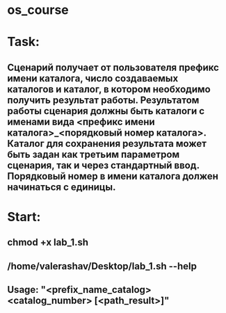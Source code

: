 # os_course
# Task:
## Сценарий получает от пользователя префикс имени каталога, число создаваемых каталогов и каталог, в котором необходимо получить результат работы. Результатом работы сценария должны быть каталоги с именами вида <префикс имени каталога>_<порядковый номер каталога>. Каталог для сохранения результата может быть задан как третьим параметром сценария, так и через стандартный ввод. Порядковый номер в имени каталога должен начинаться с единицы.
# Start:
## chmod +x lab_1.sh
## /home/valerashav/Desktop/lab_1.sh --help
## Usage: "<prefix_name_catalog> <catalog_number> [<path_result>]"
